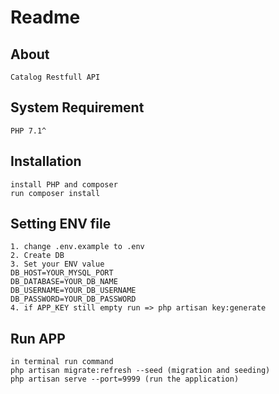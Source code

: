 # Readme

## About
```
Catalog Restfull API
```

## System Requirement
`PHP 7.1^`

## Installation
```
install PHP and composer
run composer install
```
## Setting ENV file
```
1. change .env.example to .env 
2. Create DB 
3. Set your ENV value
DB_HOST=YOUR_MYSQL_PORT
DB_DATABASE=YOUR_DB_NAME
DB_USERNAME=YOUR_DB_USERNAME
DB_PASSWORD=YOUR_DB_PASSWORD
4. if APP_KEY still empty run => php artisan key:generate
```
## Run APP
```
in terminal run command
php artisan migrate:refresh --seed (migration and seeding)
php artisan serve --port=9999 (run the application)
```